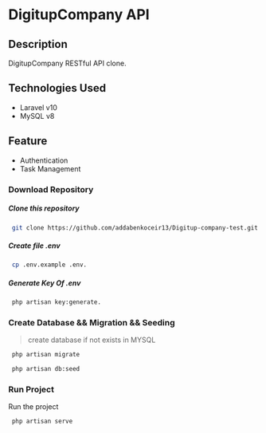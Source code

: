  DigitupCompany API
 =============================
 ## Description
DigitupCompany RESTful API clone.

## Technologies Used 
- Laravel v10
- MySQL v8

## Feature
  - Authentication
  - Task Management
  
### Download Repository


##### Clone this repository
```bash
 git clone https://github.com/addabenkoceir13/Digitup-company-test.git
```
##### Create file .env
```bash
 cp .env.example .env.
```
##### Generate Key Of .env
```bash
 php artisan key:generate.
```
### Create Database && Migration && Seeding

> create  database if not exists in MYSQL

```bash
 php artisan migrate
```
```bash
 php artisan db:seed
```

### Run Project
 Run the project
```bash
 php artisan serve
```
